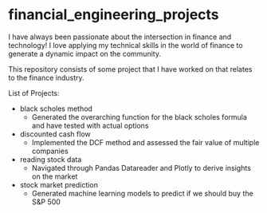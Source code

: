 # financial_engineering_projects

I have always been passionate about the intersection in finance and technology! 
I love applying my technical skills in the world of finance to generate a dynamic impact on the community.


This repository consists of some project that I have worked on that relates to the finance industry.

List of Projects:
- black scholes method
  - Generated the overarching function for the black scholes formula and have tested with actual options
- discounted cash flow
  - Implemented the DCF method and assessed the fair value of multiple companies
- reading stock data
  - Navigated through Pandas Datareader and Plotly to derive insights on the market
- stock market prediction
  - Generated machine learning models to predict if we should buy the S&P 500

